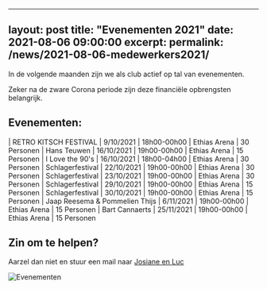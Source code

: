    
---
layout: post
title:  "Evenementen 2021"
date:   2021-08-06 09:00:00
excerpt: 
permalink: /news/2021-08-06-medewerkers2021/
---

In de volgende maanden zijn we als club actief op tal van evenementen. 

Zeker na de zware Corona periode zijn deze financiële opbrengsten belangrijk. 

## Evenementen:


|	RETRO KITSCH FESTIVAL	|	9/10/2021	|	18h00-00h00	|	Ethias Arena	|	30 Personen
|	Hans Teuwen	|	16/10/2021	|	19h00-00h00	|	Ethias Arena	|	15 Personen
|	I Love the 90's	|	16/10/2021	|	18h00-04h00	|	Ethias Arena	|	30 Personen
|	Schlagerfestival	|	22/10/2021	|	19h00-00h00	|	Ethias Arena	|	30 Personen
|	Schlagerfestival	|	23/10/2021	|	19h00-00h00	|	Ethias Arena	|	30 Personen
|	Schlagerfestival	|	29/10/2021	|	19h00-00h00	|	Ethias Arena	|	15 Personen
|	Schlagerfestival	|	30/10/2021	|	19h00-00h00	|	Ethias Arena	|	15 Personen
|	Jaap Reesema & Pommelien Thijs	|	6/11/2021	|	19h00-00h00	|	Ethias Arena	|	15 Personen
|	Bart Cannaerts	|	25/11/2021	|	19h00-00h00	|	Ethias Arena	|	15 Personen
  

## Zin om te helpen?

Aarzel dan niet en stuur een mail naar [Josiane en Luc](mailto://kalender@kbbczolder.be)

![Evenementen](/news/img/biertap.jpg)
